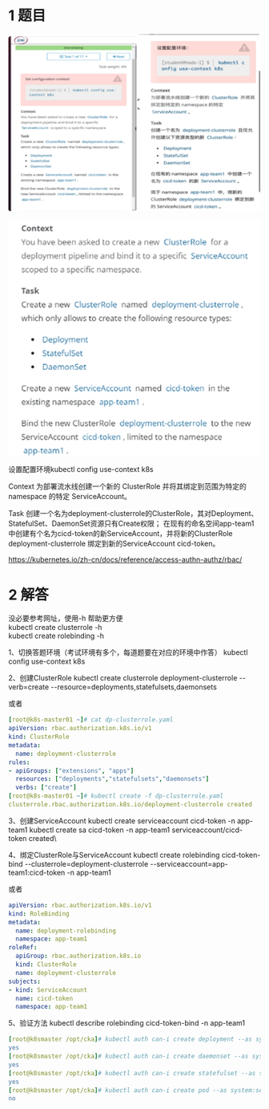 

# 1 题目



![](image/1cka20240429174526.png)

![](image/1870449-20230918112946894-699039398.png)



设置配置环境kubectl config use-context k8s

Context
为部署流水线创建一个新的 ClusterRole 并将其绑定到范围为特定的 namespace 的特定 ServiceAccount。 

Task 
创建一个名为deployment-clusterrole的ClusterRole，其对Deployment、StatefulSet、DaemonSet资源只有Create权限；
在现有的命名空间app-team1中创建有个名为cicd-token的新ServiceAccount，并将新的ClusterRole deployment-clusterrole 绑定到新的ServiceAccount cicd-token。

https://kubernetes.io/zh-cn/docs/reference/access-authn-authz/rbac/ 

# 2 解答

没必要参考网址，使用-h 帮助更方便  
kubectl create clusterrole -h  
kubectl create rolebinding -h


1、切换答题环境（考试环境有多个，每道题要在对应的环境中作答）
kubectl config use-context k8s


2、创建ClusterRole
kubectl create clusterrole deployment-clusterrole --verb=create --resource=deployments,statefulsets,daemonsets


或者
```yaml
[root@k8s-master01 ~]# cat dp-clusterrole.yaml 
apiVersion: rbac.authorization.k8s.io/v1
kind: ClusterRole
metadata:
  name: deployment-clusterrole
rules:
- apiGroups: ["extensions", "apps"]
  resources: ["deployments","statefulsets","daemonsets"]
  verbs: ["create"]
[root@k8s-master01 ~]# kubectl create -f dp-clusterrole.yaml 
clusterrole.rbac.authorization.k8s.io/deployment-clusterrole created
```

3、创建ServiceAccount
kubectl create serviceaccount cicd-token -n app-team1
kubectl  create sa cicd-token -n app-team1 
serviceaccount/cicd-token created\

4、绑定ClusterRole与ServiceAccount
kubectl create rolebinding cicd-token-bind --clusterrole=deployment-clusterrole --serviceaccount=app-team1:cicd-token  -n app-team1

或者
```yaml
apiVersion: rbac.authorization.k8s.io/v1
kind: RoleBinding
metadata:
  name: deployment-rolebinding
  namespace: app-team1
roleRef:
  apiGroup: rbac.authorization.k8s.io
  kind: ClusterRole
  name: deployment-clusterrole
subjects:
- kind: ServiceAccount
  name: cicd-token
  namespace: app-team1
```


5、验证方法
kubectl describe rolebinding cicd-token-bind -n app-team1

```yaml
[root@k8smaster /opt/cka]# kubectl auth can-i create deployment --as system:serviceaccount:app-team1:cicd-token -n app-team1
yes
[root@k8smaster /opt/cka]# kubectl auth can-i create daemonset --as system:serviceaccount:app-team1:cicd-token -n app-team1   
yes
[root@k8smaster /opt/cka]# kubectl auth can-i create statefulset --as system:serviceaccount:app-team1:cicd-token -n app-team1   
yes
[root@k8smaster /opt/cka]# kubectl auth can-i create pod --as system:serviceaccount:app-team1:cicd-token -n app-team1   
no
```